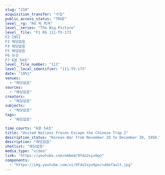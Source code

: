 ```yaml
---
slug: "210"
acquisition_transfer: "수집"
public_access_status: "TRUE"
level__rg: "R4 빅 픽쳐"
level__series: "The Big Picture"
level__file: "F1 RG 111-TV-173
F2 1951
F3 해당없음
F4 해당없음
F5 해당없음
F6 유성
F7 6분 54초"
level__file_number: "111"
level__local_identifier: "111-TV-173"
date: "1951"
venues: 
  - "해당없음"
sources: 
  - "해당없음"
creators: 
  - "해당없음"
subjects: 
  - "해당없음"
tags: 
  - "해당없음"

time_courts: "6분 54초"
title: "United Nations Froces Escape the Chinese Trap 2"
description_status: "Korean War from November 20 to December 20, 1950."
description: "해당없음"
shotlist: "해당없음"
media_type: "video"
link: "https://youtube.com/embed/9fdo2syv6po"
components: 
  - "https://img.youtube.com/vi/9fdo2syv6po/sddefault.jpg"
---
```

